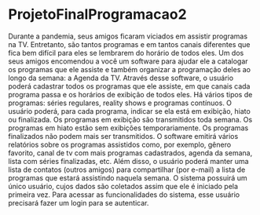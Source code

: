 # ProjetoFinalProgramacao2

Durante a pandemia, seus amigos ficaram viciados em assistir programas na TV. Entretanto, são tantos programas e em tantos canais diferentes que fica bem difícil para eles se lembrarem do horário de todos eles. Um dos seus amigos encomendou a você um software para ajudar ele a catalogar os programas que ele assiste e também organizar a programação deles ao longo da semana: a Agenda da TV. Através desse software, o usuário poderá cadastrar todos os programas que ele assiste, em que canais cada programa passa e os horários de exibição de todos eles. Há vários tipos de programas: séries regulares, reality shows e programas contínuos. O usuário poderá, para cada programa, indicar se ela está em exibição, hiato ou finalizada. Os programas em exibição são transmitidos toda semana. Os programas em hiato estão sem exibições temporariamente. Os programas finalizados não podem mais ser transmitidos. O software emitirá vários relatórios sobre os programas assistidos como, por exemplo, gênero favorito, canal de tv com mais programas cadastrados, agenda da semana, lista com séries finalizadas, etc. Além disso, o usuário poderá manter uma lista de contatos (outros amigos) para compartilhar (por e-mail) a lista de programas que estará assistindo naquela semana. O sistema possuirá um único usuário, cujos dados são coletados assim que ele é iniciado pela primeira vez. Para acessar as funcionalidades do sistema, esse usuário precisará fazer um login para se autenticar.
